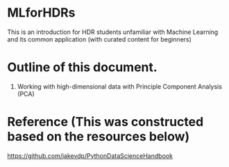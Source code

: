 # MLforHDRs
This is an introduction for HDR students unfamiliar with Machine Learning and its common application (with curated content for beginners)

# Outline of this document.

1. Working with high-dimensional data with Principle Component Analysis (PCA)


# Reference (This was constructed based on the resources below)
https://github.com/jakevdp/PythonDataScienceHandbook


